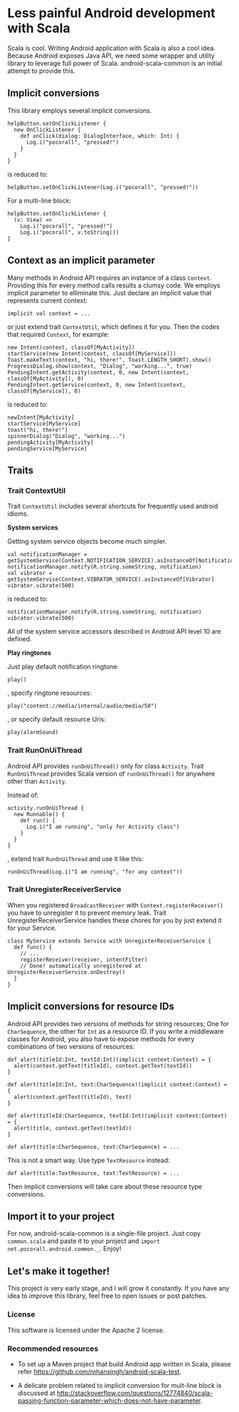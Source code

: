 # Less painful Android development with Scala

Scala is cool. Writing Android application with Scala is also a cool idea. Because Android exposes Java API, we need some wrapper and utility library to leverage full power of Scala. android-scala-common is an initial attempt to provide this.

## Implicit conversions
This library employs several implicit conversions. 

```
helpButton.setOnClickListener {
  new OnClickListener {
	def onClick(dialog: DialogInterface, which: Int) {
	  Log.i("pocorall", "pressed!")
	}
  }
}
```

is reduced to:

    helpButton.setOnClickListener(Log.i("pocorall", "pressed!"))

For a multi-line block:

```
helpButton.setOnClickListener {
  (v: View) =>
    Log.i("pocorall", "pressed!")
    Log.i("pocorall", v.toString())
}
```

## Context as an implicit parameter
Many methods in Android API requires an instance of a class `Context`. Providing this for every method calls results a clumsy code. We employs implicit parameter to elliminate this. Just declare an implicit value that represents current context:

    implicit val context = ...

or just extend trait `ContextUtil`, which defines it for you. Then the codes that required `Context`, for example:

```
new Intent(context, classOf[MyActivity])
startService(new Intent(context, classOf[MyService]))
Toast.makeText(context, "hi, there!", Toast.LENGTH_SHORT).show()
ProgressDialog.show(context, "Dialog", "working...", true)
PendingIntent.getActivity(context, 0, new Intent(context, classOf[MyActivity]), 0)
PendingIntent.getService(context, 0, new Intent(context, classOf[MyService]), 0)
```

is reduced to:

```
newIntent[MyActivity]
startService[MyService]
toast("hi, there!")
spinnerDialog("Dialog", "working...")
pendingActivity[MyActivity]
pendingService[MyService]
```

   
## Traits

### Trait ContextUtil

Trait `ContextUtil` includes several shortcuts for frequently used android idioms.

**System services**

Getting system service objects become much simpler.

```
val notificationManager = getSystemService(Context.NOTIFICATION_SERVICE).asInstanceOf[NotificationManager]
notificationManager.notify(R.string.someString, notification)
val vibrator = getSystemService(Context.VIBRATOR_SERVICE).asInstanceOf[Vibrator]
vibrator.vibrate(500)
```

is reduced to:

```
notificationManager.notify(R.string.someString, notification)
vibrator.vibrate(500)
```

All of the system service accessors described in Android API level 10 are defined.

**Play ringtones**

Just play default notification ringtone:

    play()
	
, specify ringtone resources:

    play("content://media/internal/audio/media/50")
	
, or specify default resource Uris:
	
	play(alarmSound)

	
### Trait RunOnUiThread

Android API provides `runOnUiThread()` only for class `Activity`. Trait `RunOnUiThread` provides Scala version of `runOnUiThread()` for anywhere other than `Activity`.

Instead of:

```
activity.runOnUiThread {
  new Runnable() {
	def run() {
	  Log.i("I am running", "only for Activity class")
	}
  }
}
```

, extend trait `RunOnUiThread` and use it like this:

    runOnUiThread(Log.i("I am running", "for any context"))

	
### Trait UnregisterReceiverService

When you registered `BroadcastReceiver` with `Context.registerReceiver()` you have to unregister it to prevent memory leak. Trait UnregisterReceiverService handles these chores for you by just extend it for your Service.

```
class MyService extends Service with UnregisterReceiverService {
  def func() {
    // ...
	registerReceiver(receiver, intentFilter)
	// Done! automatically unregistered at UnregisterReceiverService.onDestroy()
  }
}
```

## Implicit conversions for resource IDs

Android API provides two versions of methods for string resources; One for `CharSequence`, the other for `Int` as a resource ID. If you write a middleware classes for Android, you also have to expose methods for every combinations of two versions of resources:

```
def alert(titleId:Int, textId:Int)(implicit context:Context) = {
  alert(context.getText(titleId), context.getText(textId))
}

def alert(titleId:Int, text:CharSequence)(implicit context:Context) = {
  alert(context.getText(titleId), text)
}

def alert(titleId:CharSequence, textId:Int)(implicit context:Context) = {
  alert(title, context.getText(textId))
}

def alert(title:CharSequence, text:CharSequence) = ...
```

This is not a smart way. Use type `TextResource` instead: 

    def alert(title:TextResource, text:TextResource) = ...
	
Then implicit conversions will take care about these resource type conversions.


## Import it to your project

For now, android-scala-common is a single-file project. Just copy `common.scala` and paste it to your project and `import net.pocorall.android.common._`. Enjoy!

## Let's make it together!

This project is very early stage, and I will grow it constantly. If you have any idea to improve this library, feel free to open issues or post patches.

### License

This software is licensed under the Apache 2 license.

### Recommended resources

* To set up a Maven project that build Android app written in Scala, please refer https://github.com/rohansingh/android-scala-test.

* A delicate problem related to implicit conversion for mult-line block is discussed at  http://stackoverflow.com/questions/12774840/scala-passing-function-parameter-which-does-not-have-parameter.
